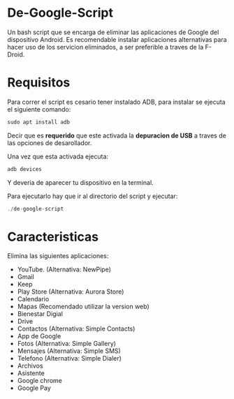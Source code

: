 # De-Google-Script
Un bash script que se encarga de eliminar las aplicaciones de Google del dispositivo Android. Es recomendable instalar aplicaciones alternativas para hacer uso de los servicion eliminados, a ser preferible a traves de la F-Droid.

# Requisitos
Para correr el script es cesario tener instalado ADB, para instalar se ejecuta el siguiente comando:

```java
sudo apt install adb 
```
Decir que es **requerido** que este activada la **depuracion de USB** a traves de las opciones de desarollador.

Una vez que esta activada ejecuta:

```java
adb devices 
```
Y deveria de aparecer tu dispositivo en la terminal.

Para ejecutarlo hay que ir al directorio del script y ejecutar:

```java
./de-google-script
```
# Caracteristicas
Elimina las siguientes aplicaciones:

- YouTube. (Alternativa: NewPipe)
- Gmail
- Keep
- Play Store (Alternativa: Aurora Store)
- Calendario
- Mapas (Recomendado utilizar la version web)
- Bienestar Digial
- Drive
- Contactos (Alternativa: Simple Contacts)
- App de Google
- Fotos (Alternativa: Simple Gallery)
- Mensajes (Alternativa: Simple SMS)
- Telefono (Alternativa: Simple Dialer)
- Archivos
- Asistente
- Google chrome
- Google Pay
